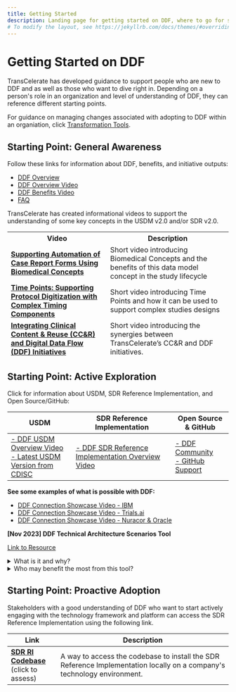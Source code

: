 ```yaml
---
title: Getting Started
description: Landing page for getting started on DDF, where to go for specific information, and how to access content
# To modify the layout, see https://jekyllrb.com/docs/themes/#overriding-theme-defaults
---
```

# Getting Started on DDF
TransCelerate has developed guidance to support people who are new to DDF and as well as those who want to dive right in. Depending on a person's role in an organization and level of understanding of DDF, they can reference different starting points.

For guidance on managing changes associated with adopting to DDF within an organiation, click [Transformation Tools](tools.md).

## Starting Point: General Awareness

Follow these links for information about DDF, benefits, and initiative outputs: 

- [DDF Overview](overview.md)
- [DDF Overview Video](https://www.youtube.com/watch?v=082onW7jhe4)
- [DDF Benefits Video](https://www.youtube.com/watch?v=Otg0d2385is)
- [FAQ](faq.md)

TransCelerate has created informational videos to support the understanding of some key concepts in the USDM v2.0 and/or SDR v2.0.

<table>
 <thead>
  <tr>
   <th>Video</th>
   <th>Description</th>
  </tr>
  <tr>
   <td><strong><a target="_blank" href="https://youtu.be/0tGpj8g5gxY ">Supporting Automation of Case Report Forms Using Biomedical Concepts</a></strong></td>
   <td>Short video introducing Biomedical Concepts and the benefits of this data model concept in the study lifecycle</td>
  </tr>
  <tr>
   <td><strong><a target="_blank" href="https://youtu.be/M6XT3WrxkVc">Time Points: Supporting Protocol Digitization with Complex Timing Components</a></strong></td>
   <td>Short video introducing Time Points and how it can be used to support complex studies designs</td>
  </tr>
  <tr>
   <td><strong><a target="_blank" href="https://youtu.be/oCCjGddM8us ">Integrating Clinical Content & Reuse (CC&R) and Digital Data Flow (DDF) Initiatives</a></strong></td>
   <td>Short video introducing the synergies between TransCelerate’s CC&R and DDF initiatives.</td>
  </tr>
 </thead>
</table>

## Starting Point: Active Exploration

Click for information about USDM, SDR Reference Implementation, and Open Source/GitHub:

| USDM                                                                                                                                                                                               | SDR Reference Implementation                                                                                                                                                                                                                                                                                                                                                                                                                                                                         | Open Source & GitHub                                                                                                                 |
|----------------------------------------------------------------------------------------------------------------------------------------------------------------------------------------------------|------------------------------------------------------------------------------------------------------------------------------------------------------------------------------------------------------------------------------------------------------------------------------------------------------------------------------------------------------------------------------------------------------------------------------------------------------------------------------------------------------|--------------------------------------------------------------------------------------------------------------------------------------|
| <a target="_blank" href="https://www.youtube.com/watch?v=C2g7OZEgyjY">- DDF USDM Overview Video</a> <br> <a target="_blank" href="https://cdisc.org/ddf">- Latest USDM Version from CDISC</a> | <a target="_blank" href="https://www.youtube.com/watch?v=z-_XPnP0U0k">- DDF SDR Reference Implementation Overview Video</a> | <a target="_blank" href="community.html">- DDF Community</a> <br> <a target="_blank" href="github-support.html">- GitHub Support</a> |

**See some examples of what is possible with DDF:**

- [DDF Connection Showcase Video - IBM](https://www.youtube.com/watch?v=R98PfI0iXqA&list=PLMXS-Xt7Ou1KNUF-HQKQRRzqfPQEXWb1u&index=26)
- [DDF Connection Showcase Video - Trials.ai](https://www.youtube.com/watch?v=EjBCok4HyNM&list=PLMXS-Xt7Ou1KNUF-HQKQRRzqfPQEXWb1u&index=27)
- [DDF Connection Showcase Video - Nuracor & Oracle](https://www.youtube.com/watch?v=4RQHx2GMm3k&list=PLMXS-Xt7Ou1KNUF-HQKQRRzqfPQEXWb1u&index=28)

**[Nov 2023] DDF Technical Architecture Scenarios Tool**

[Link to Resource](<documents/DDF Technology Architecture Scenarios Tool - CLEAN_FINAL.pdf>)
<details>
<summary>What is it and why?</summary>
<p></p>
Each organization considering the adoption of USDM and DDF concepts has its own unique ecosystem of technology solutions as well as custom processes in working with data across the solutions. To provide guidance and support, this document has been developed to highlight several potential scenarios for technical implementation.  The scenarios range from having all technical components supporting study design to electronic data capture fully-compliant to the Unified Study Definitions Model (USDM), to having partial application of the USDM in certain portions of the data flow process.  While this tool is not a rundown of all possible implementations, the DDF team hopes that these examples help kickstart the thinking about what may be possible.  
<p></p>
</details>

<details>
<summary>Who may benefit the most from this tool?</summary>
<p></p>
- Technical Architects
<p></p>
</details>



## Starting Point: Proactive Adoption

Stakeholders with a good understanding of DDF who want to start actively engaging with the technology framework and platform can access the SDR Reference Implementation using the following link.

| Link                                                                              | Description                                                                                                             |
|-----------------------------------------------------------------------------------|-------------------------------------------------------------------------------------------------------------------------|
| **[SDR RI Codebase](sdr-ri-codebase-access.md)** <br>(click to assess)            | A way to access the codebase to install the SDR Reference Implementation locally on a company's technology environment. |
